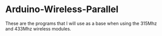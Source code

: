 # Arduino-Wireless-Parallel
These are the programs that I will use as a base when using the 315Mhz and 433Mhz wireless modules.

